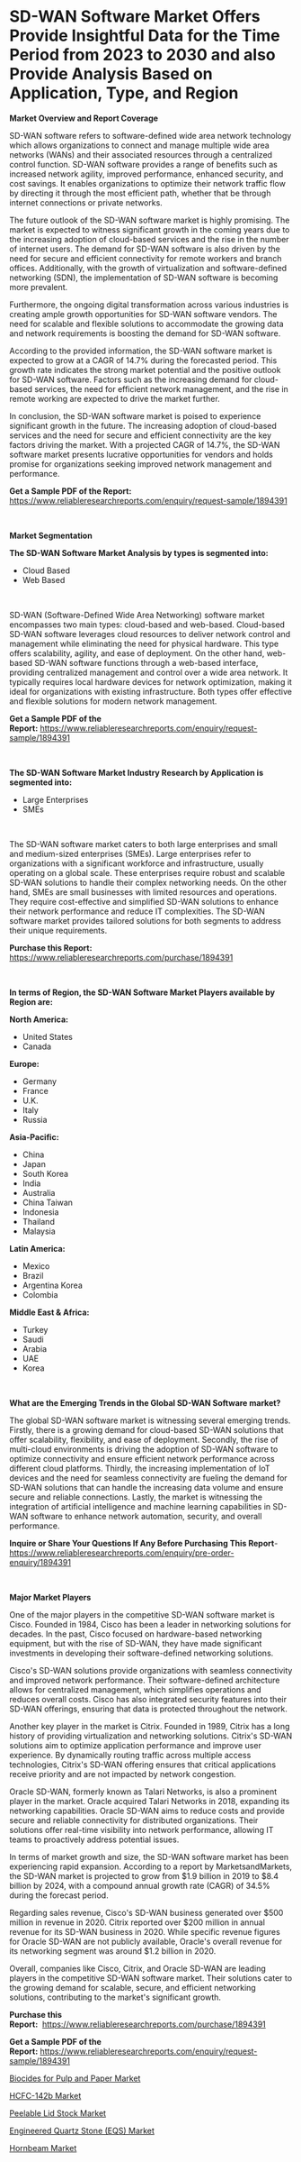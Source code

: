 <p><h1>SD-WAN Software Market Offers Provide Insightful Data for the Time Period from 2023 to 2030 and also Provide Analysis Based on Application, Type, and Region</h1></p><p><strong>Market Overview and Report Coverage</strong></p>
<p><p>SD-WAN software refers to software-defined wide area network technology which allows organizations to connect and manage multiple wide area networks (WANs) and their associated resources through a centralized control function. SD-WAN software provides a range of benefits such as increased network agility, improved performance, enhanced security, and cost savings. It enables organizations to optimize their network traffic flow by directing it through the most efficient path, whether that be through internet connections or private networks.</p><p>The future outlook of the SD-WAN software market is highly promising. The market is expected to witness significant growth in the coming years due to the increasing adoption of cloud-based services and the rise in the number of internet users. The demand for SD-WAN software is also driven by the need for secure and efficient connectivity for remote workers and branch offices. Additionally, with the growth of virtualization and software-defined networking (SDN), the implementation of SD-WAN software is becoming more prevalent.</p><p>Furthermore, the ongoing digital transformation across various industries is creating ample growth opportunities for SD-WAN software vendors. The need for scalable and flexible solutions to accommodate the growing data and network requirements is boosting the demand for SD-WAN software.</p><p>According to the provided information, the SD-WAN software market is expected to grow at a CAGR of 14.7% during the forecasted period. This growth rate indicates the strong market potential and the positive outlook for SD-WAN software. Factors such as the increasing demand for cloud-based services, the need for efficient network management, and the rise in remote working are expected to drive the market further.</p><p>In conclusion, the SD-WAN software market is poised to experience significant growth in the future. The increasing adoption of cloud-based services and the need for secure and efficient connectivity are the key factors driving the market. With a projected CAGR of 14.7%, the SD-WAN software market presents lucrative opportunities for vendors and holds promise for organizations seeking improved network management and performance.</p></p>
<p><strong>Get a Sample PDF of the Report:</strong> <a href="https://www.reliableresearchreports.com/enquiry/request-sample/1894391">https://www.reliableresearchreports.com/enquiry/request-sample/1894391</a></p>
<p>&nbsp;</p>
<p><strong>Market Segmentation</strong></p>
<p><strong>The SD-WAN Software Market Analysis by types is segmented into:</strong></p>
<p><ul><li>Cloud Based</li><li>Web Based</li></ul></p>
<p>&nbsp;</p>
<p><p>SD-WAN (Software-Defined Wide Area Networking) software market encompasses two main types: cloud-based and web-based. Cloud-based SD-WAN software leverages cloud resources to deliver network control and management while eliminating the need for physical hardware. This type offers scalability, agility, and ease of deployment. On the other hand, web-based SD-WAN software functions through a web-based interface, providing centralized management and control over a wide area network. It typically requires local hardware devices for network optimization, making it ideal for organizations with existing infrastructure. Both types offer effective and flexible solutions for modern network management.</p></p>
<p><strong>Get a Sample PDF of the Report:</strong>&nbsp;<a href="https://www.reliableresearchreports.com/enquiry/request-sample/1894391">https://www.reliableresearchreports.com/enquiry/request-sample/1894391</a></p>
<p>&nbsp;</p>
<p><strong>The SD-WAN Software Market Industry Research by Application is segmented into:</strong></p>
<p><ul><li>Large Enterprises</li><li>SMEs</li></ul></p>
<p>&nbsp;</p>
<p><p>The SD-WAN software market caters to both large enterprises and small and medium-sized enterprises (SMEs). Large enterprises refer to organizations with a significant workforce and infrastructure, usually operating on a global scale. These enterprises require robust and scalable SD-WAN solutions to handle their complex networking needs. On the other hand, SMEs are small businesses with limited resources and operations. They require cost-effective and simplified SD-WAN solutions to enhance their network performance and reduce IT complexities. The SD-WAN software market provides tailored solutions for both segments to address their unique requirements.</p></p>
<p><strong>Purchase this Report:</strong>&nbsp; <a href="https://www.reliableresearchreports.com/purchase/1894391">https://www.reliableresearchreports.com/purchase/1894391</a></p>
<p>&nbsp;</p>
<p><strong>In terms of Region, the SD-WAN Software Market Players available by Region are:</strong></p>
<p>
    <p> <strong> North America: </strong>
        <ul>
            <li>United States</li>
            <li>Canada</li>
        </ul>
        </p> 
    <p> <strong> Europe: </strong>
        <ul>
            <li>Germany</li>
            <li>France</li>
            <li>U.K.</li>
            <li>Italy</li>
            <li>Russia</li>
        </ul>
        </p> 
    <p> <strong> Asia-Pacific: </strong>
        <ul>
            <li>China</li>
            <li>Japan</li>
            <li>South Korea</li>
            <li>India</li>
            <li>Australia</li>
            <li>China Taiwan</li>
            <li>Indonesia</li>
            <li>Thailand</li>
            <li>Malaysia</li>
        </ul>
        </p> 
    <p> <strong> Latin America: </strong>
        <ul>
            <li>Mexico</li>
            <li>Brazil</li>
            <li>Argentina Korea</li>
            <li>Colombia</li>
        </ul>
        </p> 
    <p> <strong> Middle East & Africa: </strong>
        <ul>
            <li>Turkey</li>
            <li>Saudi</li>
            <li>Arabia</li>
            <li>UAE</li>
            <li>Korea</li>
        </ul>
    </p>
    </p>
<p>&nbsp;</p>
<p><strong>What are the Emerging Trends in the Global SD-WAN Software market?</strong></p>
<p><p>The global SD-WAN software market is witnessing several emerging trends. Firstly, there is a growing demand for cloud-based SD-WAN solutions that offer scalability, flexibility, and ease of deployment. Secondly, the rise of multi-cloud environments is driving the adoption of SD-WAN software to optimize connectivity and ensure efficient network performance across different cloud platforms. Thirdly, the increasing implementation of IoT devices and the need for seamless connectivity are fueling the demand for SD-WAN solutions that can handle the increasing data volume and ensure secure and reliable connections. Lastly, the market is witnessing the integration of artificial intelligence and machine learning capabilities in SD-WAN software to enhance network automation, security, and overall performance.</p></p>
<p><strong>Inquire or Share Your Questions If Any Before Purchasing This Report</strong>- <a href="https://www.reliableresearchreports.com/enquiry/pre-order-enquiry/1894391">https://www.reliableresearchreports.com/enquiry/pre-order-enquiry/1894391</a></p>
<p>&nbsp;</p>
<p><strong>Major Market Players</strong></p>
<p><p>One of the major players in the competitive SD-WAN software market is Cisco. Founded in 1984, Cisco has been a leader in networking solutions for decades. In the past, Cisco focused on hardware-based networking equipment, but with the rise of SD-WAN, they have made significant investments in developing their software-defined networking solutions.</p><p>Cisco's SD-WAN solutions provide organizations with seamless connectivity and improved network performance. Their software-defined architecture allows for centralized management, which simplifies operations and reduces overall costs. Cisco has also integrated security features into their SD-WAN offerings, ensuring that data is protected throughout the network.</p><p>Another key player in the market is Citrix. Founded in 1989, Citrix has a long history of providing virtualization and networking solutions. Citrix's SD-WAN solutions aim to optimize application performance and improve user experience. By dynamically routing traffic across multiple access technologies, Citrix's SD-WAN offering ensures that critical applications receive priority and are not impacted by network congestion.</p><p>Oracle SD-WAN, formerly known as Talari Networks, is also a prominent player in the market. Oracle acquired Talari Networks in 2018, expanding its networking capabilities. Oracle SD-WAN aims to reduce costs and provide secure and reliable connectivity for distributed organizations. Their solutions offer real-time visibility into network performance, allowing IT teams to proactively address potential issues.</p><p>In terms of market growth and size, the SD-WAN software market has been experiencing rapid expansion. According to a report by MarketsandMarkets, the SD-WAN market is projected to grow from $1.9 billion in 2019 to $8.4 billion by 2024, with a compound annual growth rate (CAGR) of 34.5% during the forecast period.</p><p>Regarding sales revenue, Cisco's SD-WAN business generated over $500 million in revenue in 2020. Citrix reported over $200 million in annual revenue for its SD-WAN business in 2020. While specific revenue figures for Oracle SD-WAN are not publicly available, Oracle's overall revenue for its networking segment was around $1.2 billion in 2020.</p><p>Overall, companies like Cisco, Citrix, and Oracle SD-WAN are leading players in the competitive SD-WAN software market. Their solutions cater to the growing demand for scalable, secure, and efficient networking solutions, contributing to the market's significant growth.</p></p>
<p><strong>Purchase this Report:</strong>&nbsp;&nbsp;<a href="https://www.reliableresearchreports.com/purchase/1894391">https://www.reliableresearchreports.com/purchase/1894391</a></p>
<p></p>
<p><strong>Get a Sample PDF of the Report:</strong>&nbsp;<a href="https://www.reliableresearchreports.com/enquiry/request-sample/1894391">https://www.reliableresearchreports.com/enquiry/request-sample/1894391</a></p>
<p><p><a href="https://www.linkedin.com/pulse/biocides-pulp-paper-market-research-report-unlocks-analysis-2l31e/">Biocides for Pulp and Paper Market</a></p><p><a href="https://www.linkedin.com/pulse/hcfc-142b-market-research-report-unlocks-analysis-financial-lkete/">HCFC-142b Market</a></p><p><a href="https://medium.com/@sink.pay.sand/peelable-lid-stock-market-trends-forecast-and-competitive-analysis-to-2030-455f279947b4">Peelable Lid Stock Market</a></p><p><a href="https://www.linkedin.com/pulse/decoding-engineered-quartz-stone-eqs-market-deep-dive-7hmfe/">Engineered Quartz Stone (EQS) Market</a></p><p><a href="https://medium.com/@fire.belt.bug/hornbeam-market-analysis-and-sze-forecasted-for-period-from-2023-to-2030-a66645c30f53">Hornbeam Market</a></p></p>